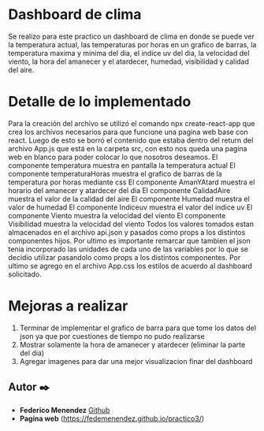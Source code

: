 # Dashboard de clima
Se realizo para este practico un dashboard de clima en donde se puede ver la temperatura actual, las temperaturas por horas en un grafico de barras, la temperatura maxima y minima del dia, el indice uv del dia, la velocidad del viento, la hora del amanecer y el atardecer, humedad, visibilidad y calidad del aire.

# Detalle de lo implementado
Para la creación del archivo se utilizó el comando npx create-react-app que crea los archivos necesarios para que funcione una pagina web base con react. Luego de esto se borró el contenido que estaba dentro del return del archivo App.js que está en la carpeta src, con esto nos queda una pagina web en blanco para poder colocar lo que nosotros deseamos.
El componente temperatura muestra en pantalla la temperatura actual
El componente temperaturaHoras muestra el grafico de barras de la temperatura por horas mediante css
El componente AmanYAtard muestra el horario del amanecer y atardecer del dia
El componente CalidadAire muestra el valor de la calidad del aire
El componente Humedad muestra el valor de humedad
El componente Indiceuv muestra el valor del indice uv
El componente Viento muestra la velocidad del viento
El componente Visibilidad muestra la velocidad del viento
Todos los valores tomados estan almacenados en el archivo api.json y pasados como props a los distintos componentes hijos.
Por ultimo es importante remarcar que tambien el json tenia incorporado las unidades de cada uno de las variables por lo que se decidio utilizar pasandolo como props a los distintos componentes.
Por ultimo se agrego en el archivo App.css los estilos de acuerdo al dashboard solicitado.

# Mejoras a realizar
1. Terminar de implementar el grafico de barra para que tome los datos del json ya que por cuestiones de tiempo no pudo realizarse
2. Mostrar solamente la hora de amanecer y atardecer (eliminar la parte del dia)
3. Agregar imagenes para dar una mejor visualizacion finar del dashboard

## Autor ✒️
* **Federico Menendez**  [Github](https://github.com/FedeMenendez)
* **Pagina web** (https://fedemenendez.github.io/practico3/)